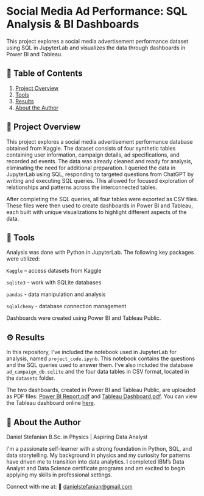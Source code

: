 # Social Media Ad Performance: SQL Analysis & BI Dashboards

This project explores a social media advertisement performance dataset using SQL in JupyterLab and visualizes the data through dashboards in Power BI and Tableau.

## 📑 Table of Contents
1. [Project Overview](#-project-overview)
2. [Tools](#-tools)
3. [Results](#%EF%B8%8F-results)
4. [About the Author](#-about-the-author)

## 📌 Project Overview
This project explores a social media advertisement performance database obtained from Kaggle. The dataset consists of four synthetic tables containing user information, campaign details, ad specifications, and recorded ad events. The data was already cleaned and ready for analysis, eliminating the need for additional preparation. I queried the data in JupyterLab using SQL, responding to targeted questions from ChatGPT by writing and executing SQL queries. This allowed for focused exploration of relationships and patterns across the interconnected tables.

After completing the SQL queries, all four tables were exported as CSV files. These files were then used to create dashboards in Power BI and Tableau, each built with unique visualizations to highlight different aspects of the data.

## 🧰 Tools
Analysis was done with Python in JupyterLab. The following key packages were utilized:

`Kaggle` – access datasets from Kaggle

`sqlite3` – work with SQLite databases

`pandas` - data manipulation and analysis

`sqlalchemy` - database connection management

Dashboards were created using Power BI and Tableau Public.

## ⚙️ Results
In this repository, I've included the notebook used in JupyterLab for analysis, named `project_code.ipynb`. This notebook contains the questions and the SQL queries used to answer them. I've also included the database `ad_campaign_db.sqlite` and the four data tables in CSV format, located in the `datasets` folder.

The two dashboards, created in Power BI and Tableau Public, are uploaded as PDF files: [Power BI Report.pdf](Power%20BI%20Report.pdf) and [Tableau Dashboard.pdf](Tableau%20Dashboard.pdf). You can view the Tableau dashboard online [here](https://public.tableau.com/views/TableauDashboard_17550998471870/Dashboard1?:language=en-US&publish=yes&:sid=&:display_count=n&:origin=viz_share_link).

## 👤 About the Author
Daniel Stefanian
B.Sc. in Physics | Aspiring Data Analyst

I'm a passionate self-learner with a strong foundation in Python, SQL, and data storytelling. My background in physics and my curiosity for patterns have driven me to transition into data analytics. I completed IBM’s Data Analyst and Data Science certificate programs and am excited to begin applying my skills in professional settings.

Connect with me at:
📧 danielstefanian@gmail.com
